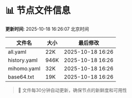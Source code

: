 # 📊 节点文件信息

**更新时间**: 2025-10-18 16:26:07 北京时间

| 文件名 | 大小 | 最后修改 |
|--------|------|----------|
| all.yaml | 22K | 2025-10-18 16:26 |
| history.yaml | 946K | 2025-10-18 16:26 |
| mihomo.yaml | 32K | 2025-10-18 16:26 |
| base64.txt | 19K | 2025-10-18 16:26 |

> 🔄 文件每30分钟自动更新，确保节点的新鲜度和可用性
